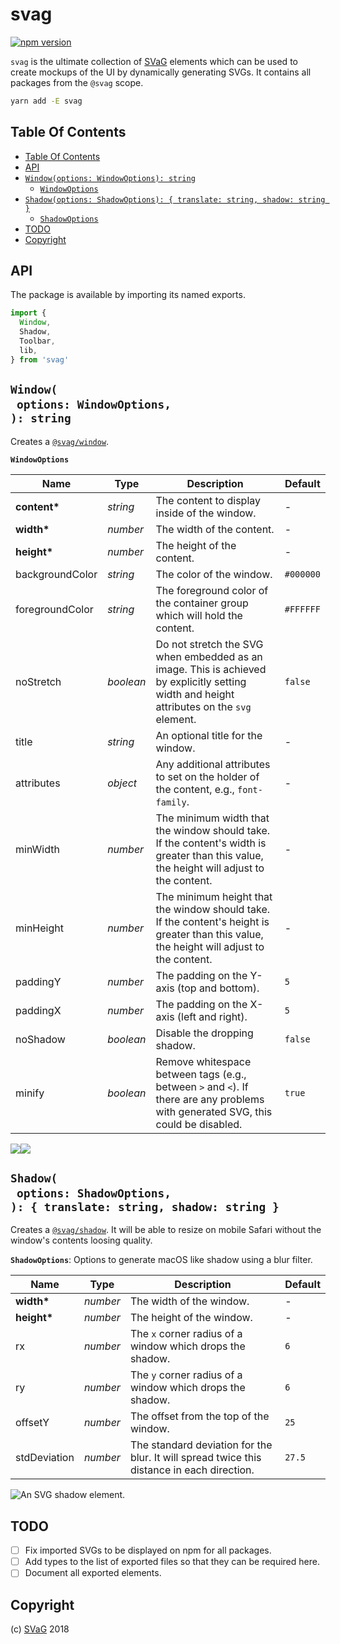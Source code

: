 # svag

[![npm version](https://badge.fury.io/js/svag.svg)](https://npmjs.org/package/svag)

`svag` is the ultimate collection of [SVaG](https://svag.co) elements which can be used to create mockups of the UI by dynamically generating SVGs. It contains all packages from the `@svag` scope.

```sh
yarn add -E svag
```

## Table Of Contents

- [Table Of Contents](#table-of-contents)
- [API](#api)
- [`Window(options: WindowOptions): string`](#windowoptions-windowoptions-string)
  * [`WindowOptions`](#windowoptions)
- [`Shadow(options: ShadowOptions): { translate: string, shadow: string }`](#shadowoptions-shadowoptions--translate-string-shadow-string-)
  * [`ShadowOptions`](#shadowoptions)
- [TODO](#todo)
- [Copyright](#copyright)

## API

The package is available by importing its named exports.

```js
import {
  Window,
  Shadow,
  Toolbar,
  lib,
} from 'svag'
```

## `Window(`<br/>&nbsp;&nbsp;`options: WindowOptions,`<br/>`): string`

Creates a [`@svag/window`](https://github.com/svagco/window).

__<a name="windowoptions">`WindowOptions`</a>__

| Name | Type | Description | Default |
| ---- | ---- | ----------- | ------- |
| __content*__ | _string_ | The content to display inside of the window. | - |
| __width*__ | _number_ | The width of the content. | - |
| __height*__ | _number_ | The height of the content. | - |
| backgroundColor | _string_ | The color of the window. | `#000000` |
| foregroundColor | _string_ | The foreground color of the container group which will hold the content. | `#FFFFFF` |
| noStretch | _boolean_ | Do not stretch the SVG when embedded as an image. This is achieved by explicitly setting width and height attributes on the `svg` element. | `false` |
| title | _string_ | An optional title for the window. | - |
| attributes | _object_ | Any additional attributes to set on the holder of the content, e.g., `font-family`. | - |
| minWidth | _number_ | The minimum width that the window should take. If the content's width is greater than this value, the height will adjust to the content. | - |
| minHeight | _number_ | The minimum height that the window should take. If the content's height is greater than this value, the height will adjust to the content. | - |
| paddingY | _number_ | The padding on the Y-axis (top and bottom). | `5` |
| paddingX | _number_ | The padding on the X-axis (left and right). | `5` |
| noShadow | _boolean_ | Disable the dropping shadow. | `false` |
| minify | _boolean_ | Remove whitespace between tags (e.g., between `>` and `<`). If there are any problems with generated SVG, this could be disabled. | `true` |

<img src="https://raw.github.com/svagco/svag/master/images/no-shadow.svg?sanitize=true"><img src="https://raw.github.com/svagco/svag/master/images/window.svg?sanitize=true">

## `Shadow(`<br/>&nbsp;&nbsp;`options: ShadowOptions,`<br/>`): { translate: string, shadow: string }`

Creates a [`@svag/shadow`](https://github.com/svagco/shadow). It will be able to resize on mobile Safari without the window's contents loosing quality.

__<a name="shadowoptions">`ShadowOptions`</a>__: Options to generate macOS like  shadow using a blur filter.

| Name | Type | Description | Default |
| ---- | ---- | ----------- | ------- |
| __width*__ | _number_ | The width of the window. | - |
| __height*__ | _number_ | The height of the window. | - |
| rx | _number_ | The `x` corner radius of a window which drops the shadow. | `6` |
| ry | _number_ | The `y` corner radius of a window which drops the shadow. | `6` |
| offsetY | _number_ | The offset from the top of the window. | `25` |
| stdDeviation | _number_ | The standard deviation for the blur. It will spread twice this distance in each direction. | `27.5` |

<img alt="An SVG shadow element." src="https://raw.github.com/svagco/svag/master/images/shadow.svg?sanitize=true">

## TODO

- [ ] Fix imported SVGs to be displayed on npm for all packages.
- [ ] Add types to the list of exported files so that they can be required here.
- [ ] Document all exported elements.

## Copyright

(c) [SVaG][1] 2018

[1]: https://svag.co

